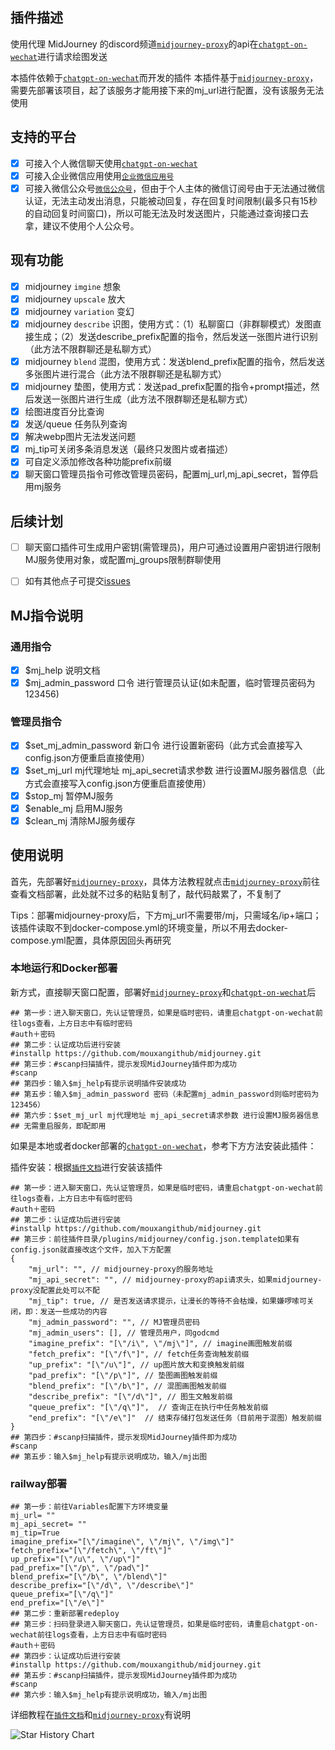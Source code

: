 ## 插件描述

使用代理 MidJourney 的discord频道[`midjourney-proxy`](https://github.com/novicezk/midjourney-proxy)的api在[`chatgpt-on-wechat`](https://github.com/zhayujie/chatgpt-on-wechat)进行请求绘图发送

本插件依赖于[`chatgpt-on-wechat`](https://github.com/zhayujie/chatgpt-on-wechat)而开发的插件
本插件基于[`midjourney-proxy`](https://github.com/novicezk/midjourney-proxy)，需要先部署该项目，起了该服务才能用接下来的mj_url进行配置，没有该服务无法使用

## 支持的平台
- [x] 可接入个人微信聊天使用[`chatgpt-on-wechat`](https://github.com/zhayujie/chatgpt-on-wechat)
- [x] 可接入企业微信应用使用[`企业微信应用号`](https://github.com/zhayujie/chatgpt-on-wechat/blob/master/channel/wechatcom/README.md)
- [x] 可接入微信公众号[`微信公众号`](https://github.com/zhayujie/chatgpt-on-wechat/blob/master/channel/wechatmp/README.md)，但由于个人主体的微信订阅号由于无法通过微信认证，无法主动发出消息，只能被动回复，存在回复时间限制(最多只有15秒的自动回复时间窗口)，所以可能无法及时发送图片，只能通过查询接口去拿，建议不使用个人公众号。

## 现有功能
- [x] midjourney `imgine` 想象
- [x] midjourney `upscale` 放大
- [x] midjourney `variation` 变幻
- [x] midjourney `describe` 识图，使用方式：（1）私聊窗口（非群聊模式）发图直接生成；（2）发送describe_prefix配置的指令，然后发送一张图片进行识别（此方法不限群聊还是私聊方式）
- [x] midjourney `blend` 混图，使用方式：发送blend_prefix配置的指令，然后发送多张图片进行混合（此方法不限群聊还是私聊方式）
- [x] midjourney 垫图，使用方式：发送pad_prefix配置的指令+prompt描述，然后发送一张图片进行生成（此方法不限群聊还是私聊方式）
- [x] 绘图进度百分比查询
- [x] 发送/queue 任务队列查询
- [x] 解决webp图片无法发送问题
- [x] mj_tip可关闭多条消息发送（最终只发图片或者描述）
- [x] 可自定义添加修改各种功能prefix前缀
- [x] 聊天窗口管理员指令可修改管理员密码，配置mj_url,mj_api_secret，暂停启用mj服务

## 后续计划
- [ ] 聊天窗口插件可生成用户密钥(需管理员)，用户可通过设置用户密钥进行限制MJ服务使用对象，或配置mj_groups限制群聊使用
- [ ] 如有其他点子可提交[issues](https://github.com/mouxangithub/midjourney/issues)


## MJ指令说明

### 通用指令
- [x] $mj_help 说明文档
- [x] $mj_admin_password 口令 进行管理员认证(如未配置，临时管理员密码为123456)

### 管理员指令
- [x] $set_mj_admin_password 新口令 进行设置新密码（此方式会直接写入config.json方便重启直接使用）
- [x] $set_mj_url mj代理地址 mj_api_secret请求参数 进行设置MJ服务器信息（此方式会直接写入config.json方便重启直接使用）
- [x] $stop_mj 暂停MJ服务
- [x] $enable_mj 启用MJ服务
- [x] $clean_mj 清除MJ服务缓存

## 使用说明
首先，先部署好[`midjourney-proxy`](https://github.com/novicezk/midjourney-proxy)，具体方法教程就点击[`midjourney-proxy`](https://github.com/novicezk/midjourney-proxy)前往查看文档部署，此处就不过多的粘贴复制了，敲代码敲累了，不复制了

Tips：部署midjourney-proxy后，下方mj_url不需要带/mj，只需域名/ip+端口；该插件读取不到docker-compose.yml的环境变量，所以不用去docker-compose.yml配置，具体原因回头再研究

### 本地运行和Docker部署
新方式，直接聊天窗口配置，部署好[`midjourney-proxy`](https://github.com/novicezk/midjourney-proxy)和[`chatgpt-on-wechat`](https://github.com/zhayujie/chatgpt-on-wechat)后
```shell
## 第一步：进入聊天窗口，先认证管理员，如果是临时密码，请重启chatgpt-on-wechat前往logs查看，上方日志中有临时密码
#auth＋密码
## 第二步：认证成功后进行安装
#installp https://github.com/mouxangithub/midjourney.git
## 第三步：#scanp扫描插件，提示发现MidJourney插件即为成功
#scanp
## 第四步：输入$mj_help有提示说明插件安装成功
## 第五步：输入$mj_admin_password 密码（未配置mj_admin_password则临时密码为123456）
## 第六步：$set_mj_url mj代理地址 mj_api_secret请求参数 进行设置MJ服务器信息
## 无需重启服务，即配即用
```

如果是本地或者docker部署的[`chatgpt-on-wechat`](https://github.com/zhayujie/chatgpt-on-wechat)，参考下方方法安装此插件：

插件安装：根据[`插件文档`](https://github.com/zhayujie/chatgpt-on-wechat/tree/master/plugins#readme)进行安装该插件

```shell
## 第一步：进入聊天窗口，先认证管理员，如果是临时密码，请重启chatgpt-on-wechat前往logs查看，上方日志中有临时密码
#auth＋密码
## 第二步：认证成功后进行安装
#installp https://github.com/mouxangithub/midjourney.git
## 第三步：前往插件目录/plugins/midjourney/config.json.template如果有config.json就直接改这个文件，加入下方配置
{
    "mj_url": "", // midjourney-proxy的服务地址
    "mj_api_secret": "", // midjourney-proxy的api请求头，如果midjourney-proxy没配置此处可以不配
    "mj_tip": true, // 是否发送请求提示，让漫长的等待不会枯燥，如果嫌啰嗦可关闭，即：发送一些成功的内容
    "mj_admin_password": "", // MJ管理员密码
    "mj_admin_users": [], // 管理员用户，同godcmd
    "imagine_prefix": "[\"/i\", \"/mj\"]", // imagine画图触发前缀
    "fetch_prefix": "[\"/f\"]", // fetch任务查询触发前缀
    "up_prefix": "[\"/u\"]", // up图片放大和变换触发前缀
    "pad_prefix": "[\"/p\"]", // 垫图画图触发前缀
    "blend_prefix": "[\"/b\"]", // 混图画图触发前缀
    "describe_prefix": "[\"/d\"]", // 图生文触发前缀
    "queue_prefix": "[\"/q\"]",  // 查询正在执行中任务触发前缀
    "end_prefix": "[\"/e\"]"  // 结束存储打包发送任务（目前用于混图）触发前缀
}
## 第四步：#scanp扫描插件，提示发现MidJourney插件即为成功
#scanp
## 第五步：输入$mj_help有提示说明成功，输入/mj出图
```

### railway部署

```shell
## 第一步：前往Variables配置下方环境变量
mj_url= ""
mj_api_secret= ""
mj_tip=True
imagine_prefix="[\"/imagine\", \"/mj\", \"/img\"]"
fetch_prefix="[\"/fetch\", \"/ft\"]"
up_prefix="[\"/u\", \"/up\"]"
pad_prefix="[\"/p\", \"/pad\"]"
blend_prefix="[\"/b\", \"/blend\"]"
describe_prefix="[\"/d\", \"/describe\"]"
queue_prefix="[\"/q\"]"
end_prefix="[\"/e\"]"
## 第二步：重新部署redeploy
## 第三步：扫码登录进入聊天窗口，先认证管理员，如果是临时密码，请重启chatgpt-on-wechat前往logs查看，上方日志中有临时密码
#auth＋密码
## 第四步：认证成功后进行安装
#installp https://github.com/mouxangithub/midjourney.git
## 第五步：#scanp扫描插件，提示发现MidJourney插件即为成功
#scanp
## 第六步：输入$mj_help有提示说明成功，输入/mj出图
```

详细教程在[`插件文档`](https://github.com/zhayujie/chatgpt-on-wechat/tree/master/plugins#readme)和[`midjourney-proxy`](https://github.com/novicezk/midjourney-proxy)有说明

![Star History Chart](https://api.star-history.com/svg?repos=mouxangithub/midjourney&type=Date)
